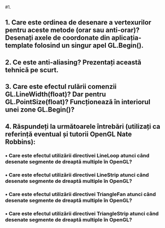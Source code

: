 #1.
## 1. Care este ordinea de desenare a vertexurilor pentru aceste metode (orar sau anti-orar)? Desenați axele de coordonate din aplicația-template folosind un singur apel GL.Begin().
## 2. Ce este anti-aliasing? Prezentați această tehnică pe scurt.
## 3. Care este efectul rulării comenzii GL.LineWidth(float)? Dar pentru GL.PointSize(float)? Funcționează în interiorul unei zone GL.Begin()?
## 4. Răspundeți la următoarele întrebări (utilizați ca referință eventual și tutorii OpenGL Nate Robbins):
### • Care este efectul utilizării directivei LineLoop atunci când desenate segmente de dreaptă multiple în OpenGL?
### • Care este efectul utilizării directivei LineStrip atunci când desenate segmente de dreaptă multiple în OpenGL?
### • Care este efectul utilizării directivei TriangleFan atunci când desenate segmente de dreaptă multiple în OpenGL?
### • Care este efectul utilizării directivei TriangleStrip atunci când desenate segmente de dreaptă multiple în OpenGL?
